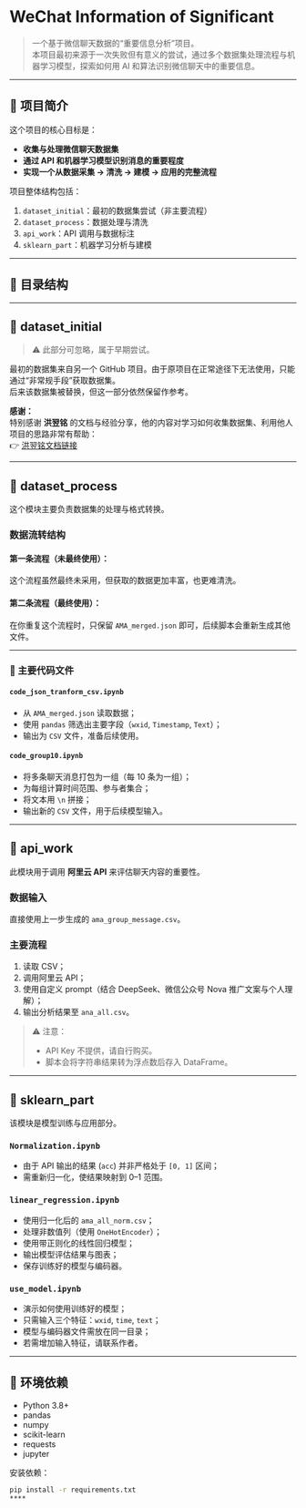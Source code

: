 # WeChat Information of Significant

> 一个基于微信聊天数据的“重要信息分析”项目。  
> 本项目最初来源于一次失败但有意义的尝试，通过多个数据集处理流程与机器学习模型，探索如何用 AI 和算法识别微信聊天中的重要信息。

---

## 🧠 项目简介

这个项目的核心目标是：
- **收集与处理微信聊天数据集**
- **通过 API 和机器学习模型识别消息的重要程度**
- **实现一个从数据采集 → 清洗 → 建模 → 应用的完整流程**

项目整体结构包括：
1. `dataset_initial`：最初的数据集尝试（非主要流程）  
2. `dataset_process`：数据处理与清洗  
3. `api_work`：API 调用与数据标注  
4. `sklearn_part`：机器学习分析与建模  

---

## 📁 目录结构


---

## 📂 dataset_initial

> ⚠️ 此部分可忽略，属于早期尝试。

最初的数据集来自另一个 GitHub 项目。由于原项目在正常途径下无法使用，只能通过“非常规手段”获取数据集。  
后来该数据集被替换，但这一部分依然保留作参考。  

**感谢：**  
特别感谢 **洪翌铭** 的文档与经验分享，他的内容对学习如何收集数据集、利用他人项目的思路非常有帮助：  
👉 [洪翌铭文档链接](https://nova.yuque.com/ph25ri/ua1c3q/dehu9no5m8fmfo89)

---

## 📂 dataset_process

这个模块主要负责数据集的处理与格式转换。

### 数据流转结构

#### 第一条流程（未最终使用）：
这个流程虽然最终未采用，但获取的数据更加丰富，也更难清洗。

#### 第二条流程（最终使用）：

在你重复这个流程时，只保留 `AMA_merged.json` 即可，后续脚本会重新生成其他文件。

---

### 📜 主要代码文件

#### `code_json_tranform_csv.ipynb`
- 从 `AMA_merged.json` 读取数据；
- 使用 `pandas` 筛选出主要字段（`wxid`, `Timestamp`, `Text`）；
- 输出为 `CSV` 文件，准备后续使用。

#### `code_group10.ipynb`
- 将多条聊天消息打包为一组（每 10 条为一组）；
- 为每组计算时间范围、参与者集合；
- 将文本用 `\n` 拼接；
- 输出新的 `CSV` 文件，用于后续模型输入。

---

## 📂 api_work

此模块用于调用 **阿里云 API** 来评估聊天内容的重要性。

### 数据输入
直接使用上一步生成的 `ama_group_message.csv`。

### 主要流程
1. 读取 CSV；
2. 调用阿里云 API；
3. 使用自定义 prompt（结合 DeepSeek、微信公众号 Nova 推广文案与个人理解）；
4. 输出分析结果至 `ana_all.csv`。

> ⚠️ 注意：
> - API Key 不提供，请自行购买。
> - 脚本会将字符串结果转为浮点数后存入 DataFrame。

---

## 📂 sklearn_part

该模块是模型训练与应用部分。

### `Normalization.ipynb`
- 由于 API 输出的结果 (`acc`) 并非严格处于 `[0, 1]` 区间；
- 需重新归一化，使结果映射到 0–1 范围。

### `linear_regression.ipynb`
- 使用归一化后的 `ama_all_norm.csv`；
- 处理非数值列（使用 `OneHotEncoder`）；
- 使用带正则化的线性回归模型；
- 输出模型评估结果与图表；
- 保存训练好的模型与编码器。

### `use_model.ipynb`
- 演示如何使用训练好的模型；
- 只需输入三个特征：`wxid`, `time`, `text`；
- 模型与编码器文件需放在同一目录；
- 若需增加输入特征，请联系作者。

---

## 🧩 环境依赖

- Python 3.8+
- pandas  
- numpy  
- scikit-learn  
- requests  
- jupyter  

安装依赖：
```bash
pip install -r requirements.txt
****
